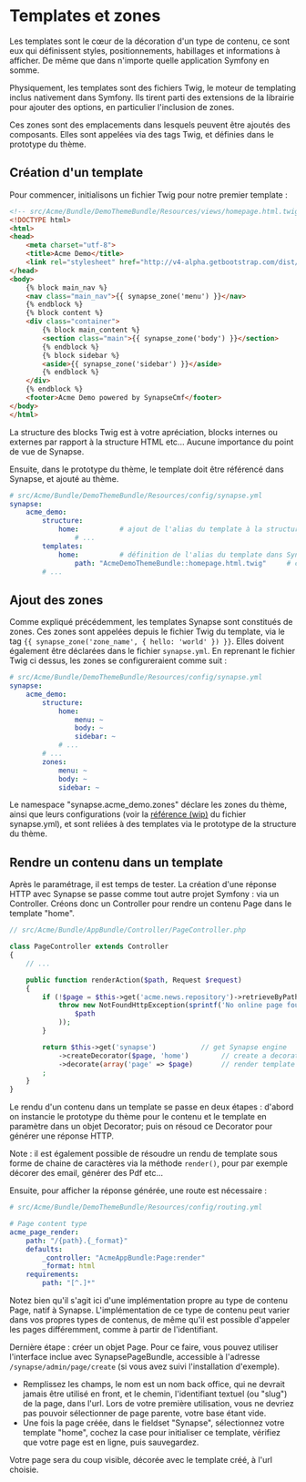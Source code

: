 # Templates et zones

Les templates sont le cœur de la décoration d'un type de contenu, ce sont eux qui définissent styles, positionnements, habillages et informations à afficher. De même que dans n'importe quelle application Symfony en somme.

Physiquement, les templates sont des fichiers Twig, le moteur de templating inclus nativement dans Symfony. Ils tirent parti des extensions de la librairie pour ajouter des options, en particulier l'inclusion de zones.

Ces zones sont des emplacements dans lesquels peuvent être ajoutés des composants. Elles sont appelées via des tags Twig, et définies dans le prototype du thème.

## Création d'un template

Pour commencer, initialisons un fichier Twig pour notre premier template :
```html
<!-- src/Acme/Bundle/DemoThemeBundle/Resources/views/homepage.html.twig -->
<!DOCTYPE html>
<html>
<head>
    <meta charset="utf-8">
    <title>Acme Demo</title>
    <link rel="stylesheet" href="http://v4-alpha.getbootstrap.com/dist/css/bootstrap.min.css">
</head>
<body>
    {% block main_nav %}
    <nav class="main_nav">{{ synapse_zone('menu') }}</nav>
    {% endblock %}
    {% block content %}
    <div class="container">
        {% block main_content %}
        <section class="main">{{ synapse_zone('body') }}</section>
        {% endblock %}
        {% block sidebar %}
        <aside>{{ synapse_zone('sidebar') }}</aside>
        {% endblock %}
    </div>
    {% endblock %}
    <footer>Acme Demo powered by SynapseCmf</footer>
</body>
</html>
```

La structure des blocks Twig est à votre apréciation, blocks internes ou externes par rapport à la structure HTML etc... Aucune importance du point de vue de Synapse.

Ensuite, dans le prototype du thème, le template doit être référencé dans Synapse, et ajouté au thème.
```yml
# src/Acme/Bundle/DemoThemeBundle/Resources/config/synapse.yml
synapse:
    acme_demo:
        structure:
            home:          # ajout de l'alias du template à la structure du thème
                # ...
        templates:
            home:          # définition de l'alias du template dans Synapse
                path: "AcmeDemoThemeBundle::homepage.html.twig"     # chemin physique du template Twig
        # ...
```

## Ajout des zones

Comme expliqué précédemment, les templates Synapse sont constitués de zones. Ces zones sont appelées depuis le fichier Twig du template, via le tag `{{ synapse_zone('zone_name', { hello: 'world' }) }}`. Elles doivent également être déclarées dans le fichier `synapse.yml`. En reprenant le fichier Twig ci dessus, les zones se configureraient comme suit :
```yml
# src/Acme/Bundle/DemoThemeBundle/Resources/config/synapse.yml
synapse:
    acme_demo:
        structure:
            home:
                menu: ~
                body: ~
                sidebar: ~
            # ...
        # ...
        zones:
            menu: ~
            body: ~
            sidebar: ~
```

Le namespace "synapse.acme_demo.zones" déclare les zones du thème, ainsi que leurs configurations (voir la [référence (wip)]() du fichier synapse.yml), et sont reliées à des templates via le prototype de la structure du thème.

## Rendre un contenu dans un template

Après le paramétrage, il est temps de tester.
La création d'une réponse HTTP avec Synapse se passe comme tout autre projet Symfony : via un Controller.
Créons donc un Controller pour rendre un contenu Page dans le template "home".
```php
// src/Acme/Bundle/AppBundle/Controller/PageController.php

class PageController extends Controller
{
    // ...

    public function renderAction($path, Request $request)
    {
        if (!$page = $this->get('acme.news.repository')->retrieveByPath($path)) {
            throw new NotFoundHttpException(sprintf('No online page found at path "%s".',
                $path
            ));
        }

        return $this->get('synapse')           // get Synapse engine
            ->createDecorator($page, 'home')        // create a decorator for $page content into "home" template
            ->decorate(array('page' => $page)       // render template with $page parameter (like render() method with Twig)
        ;
    }
}
```

Le rendu d'un contenu dans un template se passe en deux étapes : d'abord on instancie le prototype du thème pour le contenu et le template en paramètre dans un objet Decorator; puis on résoud ce Decorator pour générer une réponse HTTP.

Note : il est également possible de résoudre un rendu de template sous forme de chaine de caractères via la méthode `render()`, pour par exemple décorer des email, générer des Pdf etc...

Ensuite, pour afficher la réponse générée, une route est nécessaire :
```yml
# src/Acme/Bundle/DemoThemeBundle/Resources/config/routing.yml

# Page content type
acme_page_render:
    path: "/{path}.{_format}"
    defaults:
        _controller: "AcmeAppBundle:Page:render"
        _format: html
    requirements:
        path: "[^.]*"
```

Notez bien qu'il s'agit ici d'une implémentation propre au type de contenu Page, natif à Synapse. L'implémentation de ce type de contenu peut varier dans vos propres types de contenus, de même qu'il est possible d'appeler les pages différemment, comme à partir de l'identifiant.

Dernière étape : créer un objet Page. Pour ce faire, vous pouvez utiliser l'interface inclue avec SynapsePageBundle, accessible à l'adresse `/synapse/admin/page/create` (si vous avez suivi l'installation d'exemple).

  - Remplissez les champs, le nom est un nom back office, qui ne devrait jamais être utilisé en front, et le chemin, l'identifiant textuel (ou "slug") de la page, dans l'url. Lors de votre première utilisation, vous ne devriez pas pouvoir sélectionner de page parente, votre base étant vide.
  - Une fois la page créée, dans le fieldset "Synapse", sélectionnez votre template "home", cochez la case pour initialiser ce template, vérifiez que votre page est en ligne, puis sauvegardez.

Votre page sera du coup visible, décorée avec le template créé, à l'url choisie.
